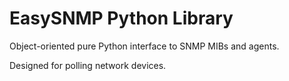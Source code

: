 EasySNMP Python Library
=======================

Object-oriented pure Python interface to SNMP MIBs and agents.

Designed for polling network devices.
